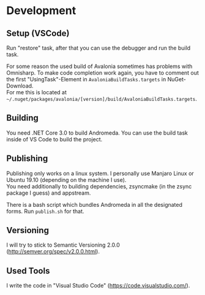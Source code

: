 # Development

## Setup (VSCode)

Run "restore" task, after that you can use the debugger and run the build task.

For some reason the used build of Avalonia sometimes has problems with Omnisharp.
To make code completion work again, you have to comment out the first "UsingTask"-Element in `AvaloniaBuildTasks.targets` in NuGet-Download.  
For me this is located at `~/.nuget/packages/avalonia/[version]/build/AvaloniaBuildTasks.targets`. 

## Building

You need .NET Core 3.0 to build Andromeda. You can use the build task inside of VS Code to build the project.

## Publishing

Publishing only works on a linux system. I personally use Manjaro Linux or Ubuntu 19.10 (depending on the machine I use).  
You need additionally to building dependencies, zsyncmake (in the zsync package I guess) and appstream.

There is a bash script which bundles Andromeda in all the designated forms. Run `publish.sh` for that.

## Versioning

I will try to stick to Semantic Versioning 2.0.0 (<http://semver.org/spec/v2.0.0.html>).

## Used Tools

I write the code in "Visual Studio Code" (<https://code.visualstudio.com/>).
